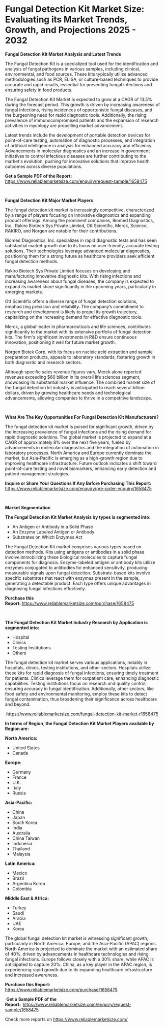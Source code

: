 <p><h1>Fungal Detection Kit Market Size: Evaluating its Market Trends, Growth, and Projections 2025 - 2032</h1></p><p><strong>Fungal Detection Kit Market Analysis and Latest Trends</strong></p>
<p><p>The Fungal Detection Kit is a specialized tool used for the identification and analysis of fungal pathogens in various samples, including clinical, environmental, and food sources. These kits typically utilize advanced methodologies such as PCR, ELISA, or culture-based techniques to provide accurate and rapid results, essential for preventing fungal infections and ensuring safety in food products.</p><p>The Fungal Detection Kit Market is expected to grow at a CAGR of 13.5% during the forecast period. This growth is driven by increasing awareness of fungal infections, rising incidences of opportunistic fungal diseases, and the burgeoning need for rapid diagnostic tools. Additionally, the rising prevalence of immunocompromised patients and the expansion of research activities in mycology are propelling market advancement.</p><p>Latest trends include the development of portable detection devices for point-of-care testing, automation of diagnostic processes, and integration of artificial intelligence in analysis for enhanced accuracy and efficiency. Advancements in molecular diagnostics and an increase in government initiatives to control infectious diseases are further contributing to the market's evolution, pushing for innovative solutions that improve health outcomes across diverse populations.</p></p>
<p><strong>Get a Sample PDF of the Report:&nbsp;</strong> <a href="https://www.reliablemarketsize.com/enquiry/request-sample/1658475?utm_campaign=2450&utm_medium=2&utm_source=Github&utm_content=ia&utm_term=03032025&utm_id=fungal-detection-kit">https://www.reliablemarketsize.com/enquiry/request-sample/1658475</a></p>
<p>&nbsp;</p>
<p><strong>Fungal Detection Kit Major Market Players</strong></p>
<p><p>The fungal detection kit market is increasingly competitive, characterized by a range of players focusing on innovative diagnostics and expanding product offerings. Among the prominent companies, Biomed Diagnostics, Inc., Rakiro Biotech Sys Private Limited, Ott Scientific, Merck, Science, RAKIRO, and Norgen are notable for their contributions.</p><p>Biomed Diagnostics, Inc. specializes in rapid diagnostic tests and has seen substantial market growth due to its focus on user-friendly, accurate testing solutions. Their technologies leverage advanced molecular diagnostics, positioning them for a strong future as healthcare providers seek efficient fungal detection methods.</p><p>Rakiro Biotech Sys Private Limited focuses on developing and manufacturing innovative diagnostic kits. With rising infections and increasing awareness about fungal diseases, the company is expected to expand its market share significantly in the upcoming years, particularly in emerging markets.</p><p>Ott Scientific offers a diverse range of fungal detection solutions, emphasizing precision and reliability. The company’s commitment to research and development is likely to propel its growth trajectory, capitalizing on the increasing demand for effective diagnostic tools.</p><p>Merck, a global leader in pharmaceuticals and life sciences, contributes significantly to the market with its extensive portfolio of fungal detection kits. The firm's significant investments in R&D ensure continuous innovation, positioning it well for future market growth.</p><p>Norgen Biotek Corp, with its focus on nucleic acid extraction and sample preparation products, appeals to laboratory standards, fostering growth in both diagnostic and research sectors.</p><p>Although specific sales revenue figures vary, Merck alone reported revenues exceeding $60 billion in its overall life sciences segment, showcasing its substantial market influence. The combined market size of the fungal detection kit industry is anticipated to reach several billion dollars, driven by growing healthcare needs and technological advancements, allowing companies to thrive in a competitive landscape.</p></p>
<p>&nbsp;</p>
<p><strong>What Are The Key Opportunities For Fungal Detection Kit Manufacturers?</strong></p>
<p><p>The fungal detection kit market is poised for significant growth, driven by the increasing prevalence of fungal infections and the rising demand for rapid diagnostic solutions. The global market is projected to expand at a CAGR of approximately 8% over the next five years, fueled by advancements in molecular diagnostics and the integration of automation in laboratory processes. North America and Europe currently dominate the market, but Asia-Pacific is emerging as a high-growth region due to improving healthcare infrastructure. Future outlook indicates a shift toward point-of-care testing and novel biomarkers, enhancing early detection and patient management strategies.</p></p>
<p><strong>Inquire or Share Your Questions If Any Before Purchasing This Report:</strong> <a href="https://www.reliablemarketsize.com/enquiry/pre-order-enquiry/1658475?utm_campaign=2450&utm_medium=2&utm_source=Github&utm_content=ia&utm_term=03032025&utm_id=fungal-detection-kit">https://www.reliablemarketsize.com/enquiry/pre-order-enquiry/1658475</a></p>
<p>&nbsp;</p>
<p><strong>Market Segmentation</strong></p>
<p><strong>The Fungal Detection Kit Market Analysis by types is segmented into:</strong></p>
<p><ul><li>An Antigen or Antibody in a Solid Phase</li><li>An Enzyme Labeled Antigen or Antibody</li><li>Substrates on Which Enzymes Act</li></ul></p>
<p><p>The Fungal Detection Kit market comprises various types based on detection methods. Kits using antigens or antibodies in a solid phase involve immobilizing these biological molecules to capture fungal components for diagnosis. Enzyme-labeled antigen or antibody kits utilize enzymes conjugated to antibodies for enhanced sensitivity, producing measurable signals upon fungal detection. Substrate-based kits involve specific substrates that react with enzymes present in the sample, generating a detectable product. Each type offers unique advantages in diagnosing fungal infections effectively.</p></p>
<p><strong>Purchase this Report:&nbsp;</strong><a href="https://www.reliablemarketsize.com/purchase/1658475?utm_campaign=2450&utm_medium=2&utm_source=Github&utm_content=ia&utm_term=03032025&utm_id=fungal-detection-kit">https://www.reliablemarketsize.com/purchase/1658475</a></p>
<p>&nbsp;</p>
<p><strong>The Fungal Detection Kit Market Industry Research by Application is segmented into:</strong></p>
<p><ul><li>Hospital</li><li>Clinics</li><li>Testing Institutions</li><li>Others</li></ul></p>
<p><p>The fungal detection kit market serves various applications, notably in hospitals, clinics, testing institutions, and other sectors. Hospitals utilize these kits for rapid diagnosis of fungal infections, ensuring timely treatment for patients. Clinics leverage them for outpatient care, enhancing diagnostic capabilities. Testing institutions focus on research and quality control, ensuring accuracy in fungal identification. Additionally, other sectors, like food safety and environmental monitoring, employ these kits to detect fungal contamination, thus broadening their significance across healthcare and beyond.</p></p>
<p><a href="https://www.reliablemarketsize.com/fungal-detection-kit-market-r1658475?utm_campaign=2450&utm_medium=2&utm_source=Github&utm_content=ia&utm_term=03032025&utm_id=fungal-detection-kit">&nbsp;https://www.reliablemarketsize.com/fungal-detection-kit-market-r1658475</a></p>
<p><strong>In terms of Region, the Fungal Detection Kit Market Players available by Region are:</strong></p>
<p>
    <p> <strong> North America: </strong>
        <ul>
            <li>United States</li>
            <li>Canada</li>
        </ul>
        </p> 
    <p> <strong> Europe: </strong>
        <ul>
            <li>Germany</li>
            <li>France</li>
            <li>U.K.</li>
            <li>Italy</li>
            <li>Russia</li>
        </ul>
        </p> 
    <p> <strong> Asia-Pacific: </strong>
        <ul>
            <li>China</li>
            <li>Japan</li>
            <li>South Korea</li>
            <li>India</li>
            <li>Australia</li>
            <li>China Taiwan</li>
            <li>Indonesia</li>
            <li>Thailand</li>
            <li>Malaysia</li>
        </ul>
        </p> 
    <p> <strong> Latin America: </strong>
        <ul>
            <li>Mexico</li>
            <li>Brazil</li>
            <li>Argentina Korea</li>
            <li>Colombia</li>
        </ul>
        </p> 
    <p> <strong> Middle East & Africa: </strong>
        <ul>
            <li>Turkey</li>
            <li>Saudi</li>
            <li>Arabia</li>
            <li>UAE</li>
            <li>Korea</li>
        </ul>
    </p>
    </p>
<p><p>The global fungal detection kit market is witnessing significant growth, particularly in North America, Europe, and the Asia-Pacific (APAC) regions. North America is projected to dominate the market with an estimated share of 40%, driven by advancements in healthcare technologies and rising fungal infections. Europe follows closely with a 30% share, while APAC is anticipated to capture 20%. China, as a key player in the APAC region, is experiencing rapid growth due to its expanding healthcare infrastructure and increased awareness.</p></p>
<p><strong>Purchase this Report: </strong><a href="https://www.reliablemarketsize.com/purchase/1658475?utm_campaign=2450&utm_medium=2&utm_source=Github&utm_content=ia&utm_term=03032025&utm_id=fungal-detection-kit">https://www.reliablemarketsize.com/purchase/1658475</a></p>
<p>&nbsp;<strong>Get a Sample PDF of the Report:&nbsp;&nbsp;</strong><a href="https://www.reliablemarketsize.com/enquiry/request-sample/1658475?utm_campaign=2450&utm_medium=2&utm_source=Github&utm_content=ia&utm_term=03032025&utm_id=fungal-detection-kit">https://www.reliablemarketsize.com/enquiry/request-sample/1658475</a></p>
<p><strong></strong></p>
<p>Check more reports on <a href="https://www.reliablemarketsize.com/?utm_campaign=2450&utm_medium=2&utm_source=Github&utm_content=ia&utm_term=03032025&utm_id=fungal-detection-kit">https://www.reliablemarketsize.com/</a></p>